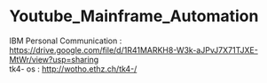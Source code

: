 # Youtube_Mainframe_Automation

IBM Personal Communication : https://drive.google.com/file/d/1R41MARKH8-W3k-aJPvJ7X71TJXE-MtWr/view?usp=sharing
<br>
tk4- os : http://wotho.ethz.ch/tk4-/
